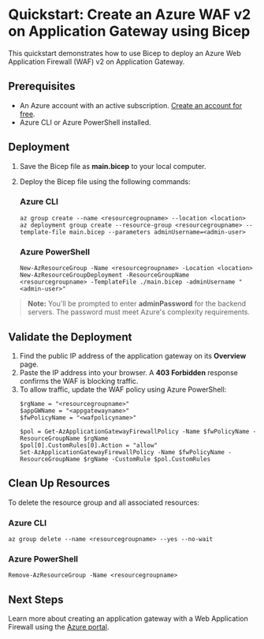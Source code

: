 # Quickstart: Create an Azure WAF v2 on Application Gateway using Bicep

This quickstart demonstrates how to use Bicep to deploy an Azure Web Application Firewall (WAF) v2 on Application Gateway.

## Prerequisites

- An Azure account with an active subscription. [Create an account for free](https://azure.microsoft.com/free/).
- Azure CLI or Azure PowerShell installed.

## Deployment

1. Save the Bicep file as **main.bicep** to your local computer.
2. Deploy the Bicep file using the following commands:

   ### Azure CLI
   ```azurecli
   az group create --name <resourcegroupname> --location <location>
   az deployment group create --resource-group <resourcegroupname> --template-file main.bicep --parameters adminUsername=<admin-user>
   ```

   ### Azure PowerShell
   ```azurepowershell
   New-AzResourceGroup -Name <resourcegroupname> -Location <location>
   New-AzResourceGroupDeployment -ResourceGroupName <resourcegroupname> -TemplateFile ./main.bicep -adminUsername "<admin-user>"
   ```

> **Note:** You'll be prompted to enter **adminPassword** for the backend servers. The password must meet Azure's complexity requirements.

## Validate the Deployment

1. Find the public IP address of the application gateway on its **Overview** page.
2. Paste the IP address into your browser. A **403 Forbidden** response confirms the WAF is blocking traffic.
3. To allow traffic, update the WAF policy using Azure PowerShell:
   ```azurepowershell
   $rgName = "<resourcegroupname>"
   $appGWName = "<appgatewayname>"
   $fwPolicyName = "<wafpolicyname>"

   $pol = Get-AzApplicationGatewayFirewallPolicy -Name $fwPolicyName -ResourceGroupName $rgName
   $pol[0].CustomRules[0].Action = "allow"
   Set-AzApplicationGatewayFirewallPolicy -Name $fwPolicyName -ResourceGroupName $rgName -CustomRule $pol.CustomRules
   ```

## Clean Up Resources

To delete the resource group and all associated resources:

### Azure CLI
```azurecli
az group delete --name <resourcegroupname> --yes --no-wait
```

### Azure PowerShell
```azurepowershell
Remove-AzResourceGroup -Name <resourcegroupname>
```

## Next Steps

Learn more about creating an application gateway with a Web Application Firewall using the [Azure portal](https://learn.microsoft.com/azure/application-gateway/application-gateway-web-application-firewall-portal).
